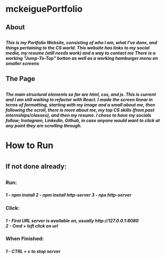 # mckeiguePortfolio
<h2>About<h2>
<h5>
This is my Portfolio Website, consisting of who I am, what I've done, and things pertaining to the CS world.
This website has links to my social media, my resume (still needs work) and a way to contact me
There is a working "Jump-To-Top" botton as well as a working hamburger menu on smaller screens
<h5>

<h2>The Page<h2>
<h5>
The main structural elements so far are html, css, and js. This is current and I am still waiting to refactor with React. 
I made the screen linear in terms of formatting, starting with my image and a small about me, then following the scroll, there is 
more about me, my top CS skills (from past internships/classes), and then my resume. I chose to have my socials follow;
Instagram, Linkedin, Github, in case anyone would want to click at any point they are scrolling through.
<h5>

<h1>How to Run<h1>
<h2>If not done already:<h2>
    <h3>Run:<h3>
    <h5>
        1 -  npm install
        2 -  npm install http-server
        3 -  npx http-server<h5>
    <h3>Click:<h3>
    <h5>
        1 -  First URL server is available on, usually http://127.0.0.1:8080 </br>
        2 -  Cmd + left click on url<h5>
    <h3>When Finished:<h3>
    <h5>
        1 -  CTRL + c to stop server<h5>

